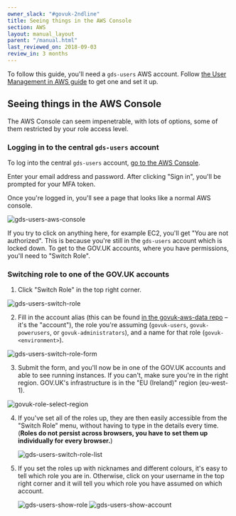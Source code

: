 ```yaml
---
owner_slack: "#govuk-2ndline"
title: Seeing things in the AWS Console
section: AWS
layout: manual_layout
parent: "/manual.html"
last_reviewed_on: 2018-09-03
review_in: 3 months
---
```


To follow this guide, you'll need a `gds-users` AWS account. Follow
[the User Management in AWS guide](source/manual/user-management-in-aws.html.md)
to get one and set it up.

## Seeing things in the AWS Console

The AWS Console can seem impenetrable, with lots of options, some of
them restricted by your role access level.

### Logging in to the central `gds-users` account

To log into the central `gds-users` account, [go to the AWS Console](https://gds-users.signin.aws.amazon.com/console).

Enter your email address and password. After clicking "Sign in",
you'll be prompted for your MFA token.

Once you're logged in, you'll see a page that looks like a normal AWS
console.

![gds-users-aws-console](images/gds-users-aws-console.png)

If you try to click on anything here, for example EC2, you'll get "You
are not authorized". This is because you're still in the `gds-users`
account which is locked down. To get to the GOV.UK accounts, where you
have permissions, you'll need to "Switch Role".

### Switching role to one of the GOV.UK accounts

1. Click "Switch Role" in the top right corner.

  ![gds-users-switch-role](images/gds-users-switch-role.png)

2. Fill in the account alias (this can be found
  [in the govuk-aws-data repo](https://github.com/alphagov/govuk-aws-data/blob/master/docs/govuk-aws-accounts.md) – it's the "account"),
  the role you're assuming (`govuk-users`, `govuk-powerusers`, or
  `govuk-administrators`), and a name for that role
  (`govuk-<environment>`).

  ![gds-users-switch-role-form](images/gds-users-switch-role-form.png)

3. Submit the form, and you'll now be in one of the GOV.UK accounts
   and able to see running instances. If you can't, make sure you're
   in the right region. GOV.UK's infrastructure is in the "EU
   (Ireland)" region (eu-west-1).

  ![govuk-role-select-region](images/govuk-role-select-region.png)

4. If you've set all of the roles up, they are then easily accessible
   from the "Switch Role" menu, without having to type in the details
   every time. (**Roles do not persist across browsers, you have to
   set them up individually for every browser.**)

   ![gds-users-switch-role-list](images/gds-users-switch-role-list.png)

5. If you set the roles up with nicknames and different colours, it's
   easy to tell which role you are in. Otherwise, click on your
   username in the top right corner and it will tell you which role
   you have assumed on which account.

   ![gds-users-show-role](images/gds-users-show-role.png)
   ![gds-users-show-account](images/gds-users-show-account.png)
